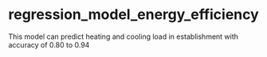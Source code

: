 ﻿# regression_model_energy_efficiency
This model can predict heating and cooling load in establishment with accuracy of 0.80 to 0.94
